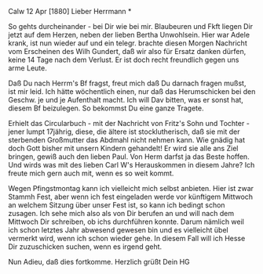  Calw 12 Apr [1880]
Lieber Herrmann <Mogl>*

So gehts durcheinander - bei Dir wie bei mir. Blaubeuren und Fkft liegen Dir jetzt auf dem Herzen, neben der lieben Bertha Unwohlsein. Hier war Adele krank, ist nun wieder auf und ein telegr. brachte diesen Morgen Nachricht vom Erscheinen des Wilh Gundert, daß wir also für Ersatz danken dürfen, keine 14 Tage nach dem Verlust. Er ist doch recht freundlich gegen uns arme Leute.

Daß Du nach Herrm's Bf fragst, freut mich daß Du darnach fragen mußst, ist mir leid. Ich hätte wöchentlich einen, nur daß das Herumschicken bei den Geschw. je und je Aufenthalt macht. Ich will Dav bitten, was er sonst hat, diesem Bf beizulegen. So bekommst Du eine ganze Tragete.

Erhielt das Circularbuch - mit der Nachricht von Fritz's Sohn und Tochter - jener lumpt 17jährig, diese, die ältere ist stocklutherisch, daß sie mit der sterbenden Großmutter das Abdmahl nicht nehmen kann. Wie gnädig hat doch Gott bisher mit unsern Kindern gehandelt! Er wird sie alle ans Ziel bringen, gewiß auch den lieben Paul. Von Herm darfst ja das Beste hoffen. Und wirds was mit des lieben Carl W's Herauskommen in diesem Jahre? Ich freute mich gern auch mit, wenn es so weit kommt.

Wegen Pfingstmontag kann ich vielleicht mich selbst anbieten. Hier ist zwar Stammh Fest, aber wenn ich fest eingeladen werde vor künftigem Mittwoch an welchem Sitzung über unser Fest ist, so kann ich bedingt schon zusagen. Ich sehe mich also als von Dir berufen an und will nach dem Mittwoch Dir schreiben, ob ichs durchführen konnte. Darum nämlich weil ich schon letztes Jahr abwesend gewesen bin und es vielleicht übel vermerkt wird, wenn ich schon wieder gehe. In diesem Fall will ich Hesse Dir zuzuschicken suchen, wenn es irgend geht.

Nun Adieu, daß dies fortkomme. Herzlich grüßt
 Dein HG
